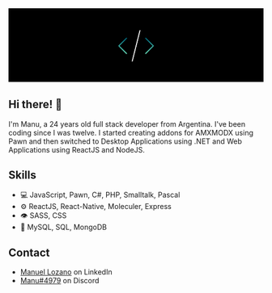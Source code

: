 <img src="https://raw.githubusercontent.com/manu96lp/manu96lp/main/readme.png" />

## Hi there! 👋
I'm Manu, a 24 years old full stack developer from Argentina. I've been coding since I was twelve. I started creating addons for AMXMODX using Pawn and then switched to Desktop Applications using .NET and Web Applications using ReactJS and NodeJS.

## Skills
- 💻 JavaScript, Pawn, C#, PHP, Smalltalk, Pascal
- ⚙️ ReactJS, React-Native, Moleculer, Express
- 👁️ SASS, CSS
- 💽 MySQL, SQL, MongoDB

## Contact
- [Manuel Lozano](linkedin.com/in/manuel-lozano-4440a81b3/) on LinkedIn
- [Manu#4979](./) on Discord

